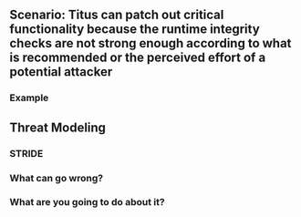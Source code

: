 ## Scenario: Titus can patch out critical functionality because the runtime integrity checks are not strong enough according to what is recommended or the perceived effort of a potential attacker

### Example

## Threat Modeling

### STRIDE

### What can go wrong?

### What are you going to do about it?